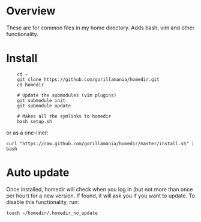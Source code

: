 # Overview
These are for common files in my home directory. Adds bash, vim and other functionality.

# Install
```
    cd ~
    git clone https://github.com/gorillamania/homedir.git
    cd homedir

    # Update the submodules (vim plugins)
    git submodule init
    git submodule update

    # Makes all the symlinks to homedir
    bash setup.sh

```

or as a one-liner:

`curl "https://raw.github.com/gorillamania/homedir/master/install.sh" | bash`

# Auto update
Once installed, homedir will check when you log in (but not more than once per hour) for a new version. If found, it will ask you if you want to update. To disable this functionality, run:

`touch ~/homedir/.homedir_no_update`

